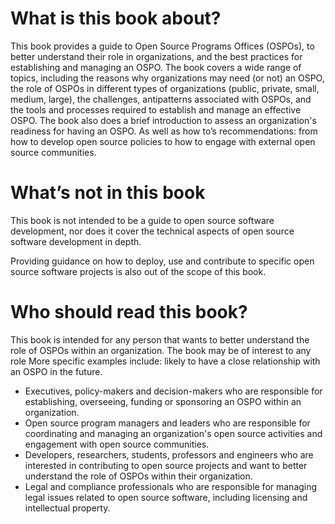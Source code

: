 # What is this book about?

This book provides a guide to Open Source Programs Offices (OSPOs), to better understand their role in organizations, and the best practices for 
establishing and managing an OSPO. The book covers a wide range of topics, including the reasons why organizations may need (or not) an OSPO, the 
role of OSPOs in different types of organizations (public, private, small, medium, large), the challenges, antipatterns associated with OSPOs, and the 
tools and processes required to establish and manage an effective OSPO. The book also does a brief introduction to assess an organization's readiness 
for having an OSPO. As well as how to’s recommendations: from how to develop open source policies to how to engage with external open source communities.

# What’s not in this book

This book is not intended to be a guide to open source software development, nor does it cover the technical aspects of open source software development 
in depth.

Providing guidance on how to deploy, use and contribute to specific open source software projects is also out of the scope of this book.

# Who should read this book?

This book is intended for any person that wants to better understand the role of OSPOs within an organization. The book may be of interest to any role 
More specific examples include:
likely to have a close relationship with an OSPO in the future.

* Executives, policy-makers and decision-makers who are responsible for establishing, overseeing, funding or sponsoring an OSPO within an organization.
* Open source program managers and leaders who are responsible for coordinating and managing an organization's open source activities and engagement with open source communities.
* Developers, researchers, students, professors and engineers who are interested in contributing to open source projects and want to better understand the role of OSPOs within their organization.
* Legal and compliance professionals who are responsible for managing legal issues related to open source software, including licensing and intellectual property.

